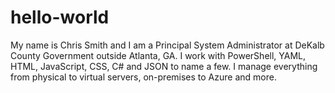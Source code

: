 # hello-world

My name is Chris Smith and I am a Principal System Administrator at DeKalb County Government outside Atlanta, GA.  I work with PowerShell, YAML, HTML, JavaScript, CSS, C# and JSON to name a few.  I manage everything from physical to virtual servers, on-premises to Azure and more.
